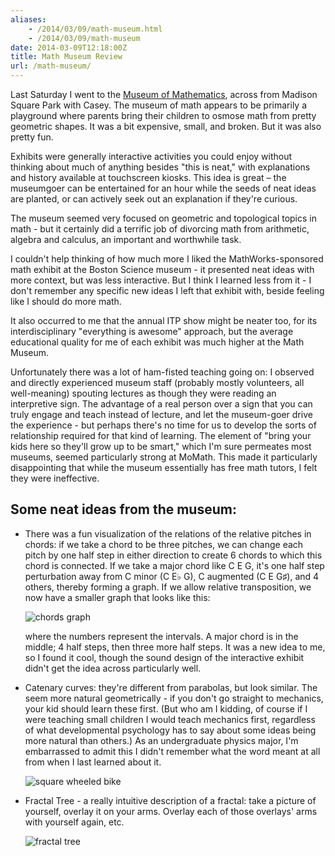 ```yaml
---
aliases:
    - /2014/03/09/math-museum.html
    - /2014/03/09/math-museum
date: 2014-03-09T12:18:00Z
title: Math Museum Review
url: /math-museum/
---
```


Last Saturday I went to the [Museum of Mathematics](http://momath.org/), across from Madison Square Park
with Casey. The museum of math appears to be primarily a playground where parents
bring their children to osmose math from pretty geometric shapes.
It was a bit expensive, small, and broken. But it was also pretty fun.

Exhibits were generally interactive activities you could enjoy without thinking
about much of anything besides "this is neat," with explanations and history
available at touchscreen kiosks. This idea is great – the museumgoer can
be entertained for an hour while the seeds of neat ideas are planted, or can
actively seek out an explanation if they're curious.

The museum seemed very focused on geometric and topological topics in math -
but it certainly did a terrific job of divorcing math from arithmetic, algebra
and calculus, an important and worthwhile task.

I couldn't help thinking of how much more I liked the MathWorks-sponsored
math exhibit at the Boston Science museum - it presented neat ideas with more
context, but was less interactive. But I think I learned less from it - I
don't remember any specific new ideas I left that exhibit with, beside feeling
like I should do more math.

It also occurred to me that the annual ITP show might be neater too, for its
interdisciplinary "everything is awesome" approach, but the average
educational quality for me of each exhibit was much higher at the Math Museum.

Unfortunately there was a lot of ham-fisted teaching going on: I observed and
directly experienced museum staff (probably mostly volunteers, all well-meaning)
spouting lectures as though they were reading an interpretive sign.
The advantage of a real person over a sign that you can truly engage and teach instead
of lecture, and let the museum-goer drive the experience - but perhaps there's
no time for us to develop the sorts of relationship required for that kind of
learning. The element of "bring your kids here so they'll grow up to be smart," which
I'm sure permeates most museums, seemed particularly strong at MoMath.
This made it particularly disappointing that while the museum essentially
has free math tutors, I felt they were ineffective.

Some neat ideas from the museum:
--------------------------------

* There was a fun visualization of the relations of the relative pitches in chords:
  if we take a chord to be three pitches, we can change each pitch by one half
  step in either direction to create 6 chords to which this chord is
  connected. If we take a major chord like C E G, it's one half step
  perturbation away from C minor (C E♭ G), C augmented (C E G♯), and 4 others,
  thereby forming a graph. If we allow relative transposition, we now have a
  smaller graph that looks like this:

  ![chords graph](/assets/chords.png)

  where the numbers represent the intervals. A major chord is in the middle; 4
  half steps, then three more half steps. It was a new idea to me, so I found it cool,
  though the sound design of the interactive exhibit didn't get the idea across
  particularly well.

* Catenary curves: they're different from parabolas, but look similar.
  The seem more natural geometrically - if you don't go straight to mechanics,
  your kid should learn these first. (But who am I kidding, of course if I
  were teaching small children I would teach mechanics first, regardless of
  what developmental psychology has to say about some ideas being more natural
  than others.)
  As an undergraduate physics major, I'm embarrassed to admit this I didn't
  remember what the word meant at all from when I last learned about it.

  ![square wheeled bike](/assets/bike.jpg)

* Fractal Tree - a really intuitive description of a fractal: take a picture
  of yourself, overlay it on your arms. Overlay each of those overlays' arms
  with yourself again, etc.

  ![fractal tree](/assets/fractaltree.jpg)
